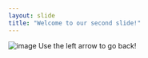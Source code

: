 ```yaml
---
layout: slide
title: "Welcome to our second slide!"
---
```

![image](https://user-images.githubusercontent.com/79734951/109375523-5c582580-788b-11eb-860e-f66301bf97a5.png)
Use the left arrow to go back!
